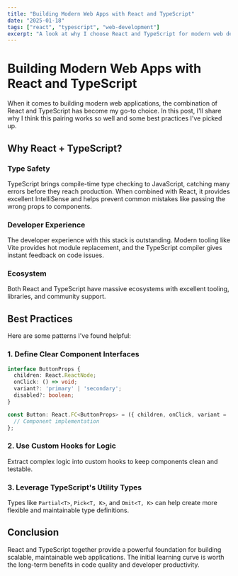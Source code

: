 ```yaml
---
title: "Building Modern Web Apps with React and TypeScript"
date: "2025-01-18"
tags: ["react", "typescript", "web-development"]
excerpt: "A look at why I choose React and TypeScript for modern web development and some best practices I've learned along the way."
---
```


# Building Modern Web Apps with React and TypeScript

When it comes to building modern web applications, the combination of React and TypeScript has become my go-to choice. In this post, I'll share why I think this pairing works so well and some best practices I've picked up.

## Why React + TypeScript?

### Type Safety
TypeScript brings compile-time type checking to JavaScript, catching many errors before they reach production. When combined with React, it provides excellent IntelliSense and helps prevent common mistakes like passing the wrong props to components.

### Developer Experience
The developer experience with this stack is outstanding. Modern tooling like Vite provides hot module replacement, and the TypeScript compiler gives instant feedback on code issues.

### Ecosystem
Both React and TypeScript have massive ecosystems with excellent tooling, libraries, and community support.

## Best Practices

Here are some patterns I've found helpful:

### 1. Define Clear Component Interfaces
```typescript
interface ButtonProps {
  children: React.ReactNode;
  onClick: () => void;
  variant?: 'primary' | 'secondary';
  disabled?: boolean;
}

const Button: React.FC<ButtonProps> = ({ children, onClick, variant = 'primary', disabled = false }) => {
  // Component implementation
};
```

### 2. Use Custom Hooks for Logic
Extract complex logic into custom hooks to keep components clean and testable.

### 3. Leverage TypeScript's Utility Types
Types like `Partial<T>`, `Pick<T, K>`, and `Omit<T, K>` can help create more flexible and maintainable type definitions.

## Conclusion

React and TypeScript together provide a powerful foundation for building scalable, maintainable web applications. The initial learning curve is worth the long-term benefits in code quality and developer productivity.